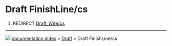 # Draft FinishLine/cs
1.  REDIRECT [Draft_Wire/cs](Draft_Wire/cs.md)



---
![](images/Button_right.svg) [documentation index](../README.md) > [Draft](Draft_Workbench.md) > Draft FinishLine/cs
